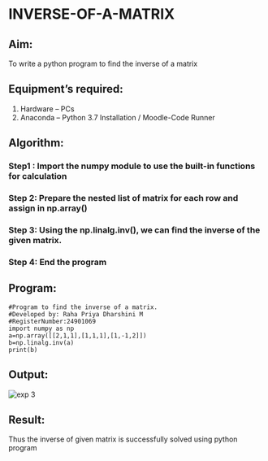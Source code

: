 # INVERSE-OF-A-MATRIX
## Aim:
To write a python program to find the inverse of a matrix
## Equipment’s required:
1. 	Hardware – PCs
2. 	Anaconda – Python 3.7 Installation / Moodle-Code Runner
## Algorithm:
### Step1 : Import the numpy module to use the built-in functions for calculation
### Step 2: Prepare the nested list of matrix for each row and assign in np.array()
### Step 3: Using the np.linalg.inv(), we can find the inverse of the given matrix. 
### Step 4: End the program

## Program:
```
#Program to find the inverse of a matrix.
#Developed by: Raha Priya Dharshini M
#RegisterNumber:24901069
import numpy as np
a=np.array([[2,1,1],[1,1,1],[1,-1,2]])
b=np.linalg.inv(a)
print(b)
```
## Output:
![exp 3](https://github.com/user-attachments/assets/199c4d97-a623-47ca-b254-79f7337dac0a)

## Result:
Thus the inverse of given matrix is successfully solved using python program

